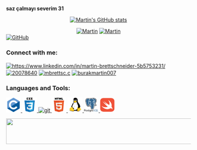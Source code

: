 <b>saz çalmayı severim 31 </b>
<div align="center">  
 
[![Martin's GitHub stats](https://github-readme-stats.vercel.app/api?username=mbrettsc&show_icons=true&theme=radical)]([https://github.com/mbrettsc/mbrettsc](https://github.com/mbrettsc/mbrettsc/blob/main/README.md))
 
</div>
<div align="center"> 
<a href='https://github.com/shivamkapasia0' target="_blank"><img alt='Martin' src='https://img.shields.io/badge/I_am Martin Brettschneider-100000?style=for-the-badge&logo=Martin&logoColor=FFFFFF&labelColor=FFFFFF&color=7600BA'/></a>
<a href='https://github.com/shivamkapasia0' target="_blank"><img alt='Martin' src='https://img.shields.io/badge/42_Student-100000?style=for-the-badge&logo=Martin&logoColor=FFFFFF&labelColor=FFFFFF&color=93015E'/></a>
</div>
<a href='https://github.com/shivamkapasia0' target="_blank"><img alt='GitHub' src='https://img.shields.io/badge/Discord_id = MartinN4897-100000?style=plastic&logo=GitHub&logoColor=white&labelColor=black&color=black'/></a>


<h3 align="left">Connect with me:</h3>
<p align="left">
<a href="https://linkedin.com/in/https://www.linkedin.com/in/martin-brettschneider-5b5753231/" target="blank"><img align="center" src="https://raw.githubusercontent.com/rahuldkjain/github-profile-readme-generator/master/src/images/icons/Social/linked-in-alt.svg" alt="https://www.linkedin.com/in/martin-brettschneider-5b5753231/" height="30" width="40" /></a>
<a href="https://stackoverflow.com/users/20078640" target="blank"><img align="center" src="https://raw.githubusercontent.com/rahuldkjain/github-profile-readme-generator/master/src/images/icons/Social/stack-overflow.svg" alt="20078640" height="30" width="40" /></a>
<a href="https://instagram.com/mbrettsc.c" target="blank"><img align="center" src="https://raw.githubusercontent.com/rahuldkjain/github-profile-readme-generator/master/src/images/icons/Social/instagram.svg" alt="mbrettsc.c" height="30" width="40" /></a>
<a href="https://www.hackerrank.com/burakmartin007" target="blank"><img align="center" src="https://raw.githubusercontent.com/rahuldkjain/github-profile-readme-generator/master/src/images/icons/Social/hackerrank.svg" alt="burakmartin007" height="30" width="40" /></a>
</p>

<h3 align="left">Languages and Tools:</h3>
<p align="left"> <a href="https://www.cprogramming.com/" target="_blank" rel="noreferrer"> <img src="https://raw.githubusercontent.com/devicons/devicon/master/icons/c/c-original.svg" alt="c" width="40" height="40"/> </a> <a href="https://www.w3schools.com/css/" target="_blank" rel="noreferrer"> <img src="https://raw.githubusercontent.com/devicons/devicon/master/icons/css3/css3-original-wordmark.svg" alt="css3" width="40" height="40"/> </a> <a href="https://git-scm.com/" target="_blank" rel="noreferrer"> <img src="https://www.vectorlogo.zone/logos/git-scm/git-scm-icon.svg" alt="git" width="40" height="40"/> </a> <a href="https://www.w3.org/html/" target="_blank" rel="noreferrer"> <img src="https://raw.githubusercontent.com/devicons/devicon/master/icons/html5/html5-original-wordmark.svg" alt="html5" width="40" height="40"/> </a> <a href="https://www.linux.org/" target="_blank" rel="noreferrer"> <img src="https://raw.githubusercontent.com/devicons/devicon/master/icons/linux/linux-original.svg" alt="linux" width="40" height="40"/> </a> <a href="https://www.postgresql.org" target="_blank" rel="noreferrer"> <img src="https://raw.githubusercontent.com/devicons/devicon/master/icons/postgresql/postgresql-original-wordmark.svg" alt="postgresql" width="40" height="40"/> </a> <a href="https://developer.apple.com/swift/" target="_blank" rel="noreferrer"> <img src="https://raw.githubusercontent.com/devicons/devicon/master/icons/swift/swift-original.svg" alt="swift" width="40" height="40"/> </a> </p>

<img src="https://www.codewars.com/users/mbrettsc/badges/large" width="1000" height="70">

</div>





 

